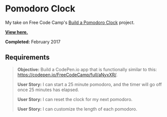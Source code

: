 # Pomodoro Clock

My take on Free Code Camp's [Build a Pomodoro Clock](https://www.freecodecamp.com/challenges/build-a-pomodoro-clock) project.

**[View here.](https://tempurturtul.github.io/fcc-projects/pomodoro-clock/)**

**Completed:** February 2017

## Requirements

> **Objective:** Build a CodePen.io app that is functionally similar to this: https://codepen.io/FreeCodeCamp/full/aNyxXR/.
>
> **User Story:** I can start a 25 minute pomodoro, and the timer will go off once 25 minutes has elapsed.
>
> **User Story:** I can reset the clock for my next pomodoro.
>
> **User Story:** I can customize the length of each pomodoro.

